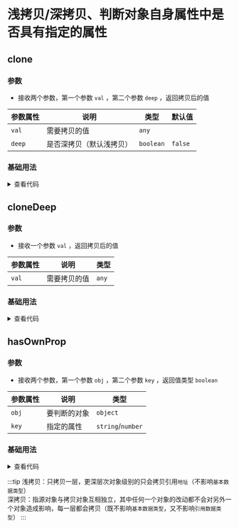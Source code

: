 <script setup>
import clone from './clone.vue'
import cloneDeep from './cloneDeep.vue'
import hasOwnProp from './hasOwnProp.vue'
</script>

# 浅拷贝/深拷贝、判断对象自身属性中是否具有指定的属性

<ClientOnly>
  <description-popover :num="3" :tagNameList="['浏览器','Node']" />
</ClientOnly>

## clone

<ClientOnly>
  <description :isShowIcon="false" description="浅拷贝/深拷贝" /> 
</ClientOnly>

### 参数

- 接收两个参数，第一个参数 `val` ，第二个参数 `deep` ，返回拷贝后的值

| **参数属性** | **说明**                 | **类型**  | **默认值** |
| ------------ | ------------------------ | --------- | ---------- |
| `val`        | 需要拷贝的值             | `any`     |            |
| `deep`       | 是否深拷贝（默认浅拷贝） | `boolean` | `false`    |

### 基础用法

<ClientOnly>
  <clone />
</ClientOnly>
<details>

<summary>查看代码</summary>

<<< @/utils/clone/clone.vue

</details>

## cloneDeep

<ClientOnly>
  <description :isShowIcon="false" description="深拷贝" /> 
</ClientOnly>

### 参数

- 接收一个参数 `val` ，返回拷贝后的值

| **参数属性** | **说明**     | **类型** |
| ------------ | ------------ | -------- |
| `val`        | 需要拷贝的值 | `any`    |

### 基础用法

<ClientOnly>
  <cloneDeep />
</ClientOnly>
<details>

<summary>查看代码</summary>

<<< @/utils/clone/cloneDeep.vue

</details>

## hasOwnProp

<ClientOnly>
  <description :isShowIcon="false" description="判断对象自身属性中是否具有指定的属性" /> 
</ClientOnly>

### 参数

- 接收两个参数，第一个参数 `obj` ，第二个参数 `key` ，返回值类型 `boolean`

| **参数属性** | **说明**     | **类型**          |
| ------------ | ------------ | ----------------- |
| `obj`        | 要判断的对象 | `object`          |
| `key`        | 指定的属性   | `string`/`number` |

### 基础用法

<ClientOnly>
  <hasOwnProp />
</ClientOnly>
<details>

<summary>查看代码</summary>

<<< @/utils/clone/hasOwnProp.vue

</details>

:::tip
浅拷贝：只拷贝一层，更深层次对象级别的只会拷贝引用`地址`（不影响`基本数据类型`）  
深拷贝：指源对象与拷贝对象互相独立，其中任何一个对象的改动都不会对另外一个对象造成影响，每一层都会拷贝（既不影响`基本数据类型`，又不影响`引用数据类型`）
:::
